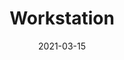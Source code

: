 ---
title: "Workstation"
date: "2021-03-15"
description: ""
draft: false

equipment: "workstation"
---